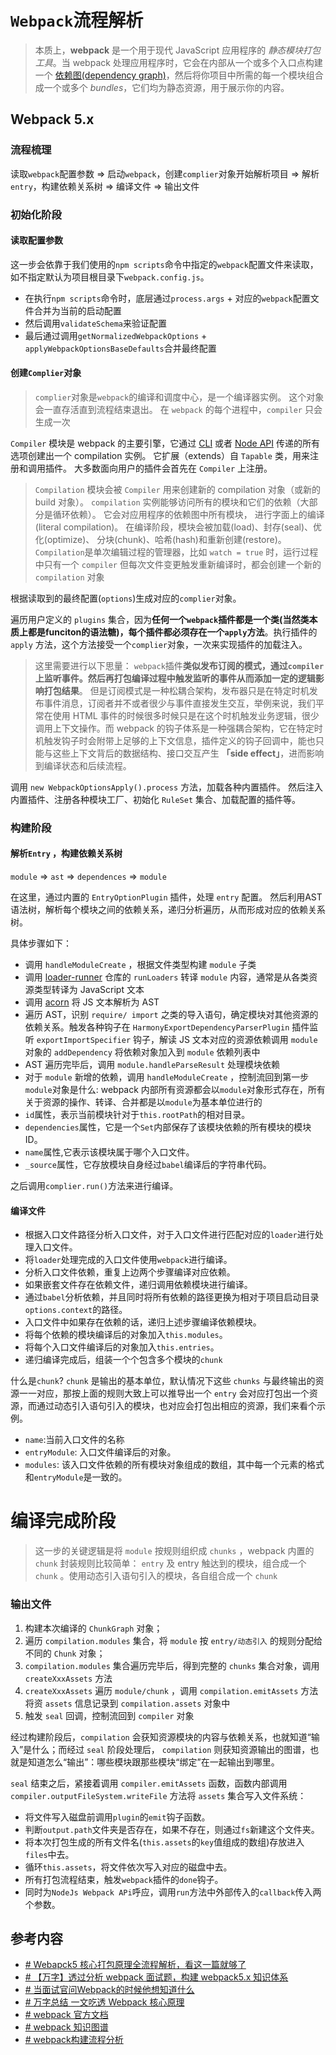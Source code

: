 # `Webpack`流程解析
>本质上，**webpack** 是一个用于现代 JavaScript 应用程序的 _静态模块打包工具_。当 webpack 处理应用程序时，它会在内部从一个或多个入口点构建一个 [依赖图(dependency graph)](https://webpack.docschina.org/concepts/dependency-graph/)，然后将你项目中所需的每一个模块组合成一个或多个 _bundles_，它们均为静态资源，用于展示你的内容。
## Webpack 5.x
### 流程梳理

读取`webpack`配置参数 => 启动`webpack`，创建`complier`对象开始解析项目 => 解析`entry`，构建依赖关系树 => 编译文件 => 输出文件

### 初始化阶段

#### 读取配置参数
这一步会依靠于我们使用的`npm scripts`命令中指定的`webpack`配置文件来读取，如不指定默认为项目根目录下`webpack.config.js`。
- 在执行`npm scripts`命令时，底层通过`process.args` + 对应的`webpack`配置文件合并为当前的启动配置
- 然后调用`validateSchema`来验证配置
- 最后通过调用`getNormalizedWebpackOptions` + `applyWebpackOptionsBaseDefaults`合并最终配置

#### 创建`Complier`对象
> `complier`对象是`webpack`的编译和调度中心，是一个编译器实例。
> 这个对象会一直存活直到流程结束退出。
> 在 `webpack` 的每个进程中，`compiler` 只会生成一次

`Compiler` 模块是 webpack 的主要引擎，它通过 [CLI](https://webpack.docschina.org/api/cli) 或者 [Node API](https://webpack.docschina.org/api/node) 传递的所有选项创建出一个 compilation 实例。 它扩展（extends）自 `Tapable` 类，用来注册和调用插件。 大多数面向用户的插件会首先在 `Compiler` 上注册。

>`Compilation` 模块会被 `Compiler` 用来创建新的 compilation 对象（或新的 build 对象）。 `compilation` 实例能够访问所有的模块和它们的依赖（大部分是循环依赖）。 它会对应用程序的依赖图中所有模块， 进行字面上的编译(literal compilation)。 在编译阶段，模块会被加载(load)、封存(seal)、优化(optimize)、 分块(chunk)、哈希(hash)和重新创建(restore)。
>`Compilation`是单次编辑过程的管理器，比如 `watch = true` 时，运行过程中只有一个 `compiler` 但每次文件变更触发重新编译时，都会创建一个新的 `compilation` 对象

根据读取到的最终配置(`options`)生成对应的`complier`对象。

遍历用户定义的 `plugins` 集合，因为**任何一个`webpack`插件都是一个类(当然类本质上都是funciton的语法糖)，每个插件都必须存在一个`apply`方法**。执行插件的 `apply` 方法，这个方法接受一个`complier`对象，一次来实现插件的加载注入。

> 这里需要进行以下思量：
`webpack`插件**类似发布订阅的模式，通过`compiler`上监听事件。然后再打包编译过程中触发监听的事件从而添加一定的逻辑影响打包结果**。
但是订阅模式是一种松耦合架构，发布器只是在特定时机发布事件消息，订阅者并不或者很少与事件直接发生交互，举例来说，我们平常在使用 HTML 事件的时候很多时候只是在这个时机触发业务逻辑，很少调用上下文操作。而 webpack 的钩子体系是一种强耦合架构，它在特定时机触发钩子时会附带上足够的上下文信息，插件定义的钩子回调中，能也只能与这些上下文背后的数据结构、接口交互产生 **「side effect」**，进而影响到编译状态和后续流程。


调用 `new WebpackOptionsApply().process` 方法，加载各种内置插件。
然后注入内置插件、注册各种模块工厂、初始化 `RuleSet` 集合、加载配置的插件等。

### 构建阶段

#### 解析`Entry` ，构建依赖关系树

`module` => `ast` => `dependences` => `module`

在这里，通过内置的 `EntryOptionPlugin` 插件，处理 `entry` 配置。
然后利用AST语法树，解析每个模块之间的依赖关系，递归分析遍历，从而形成对应的依赖关系树。

具体步骤如下：
- 调用 `handleModuleCreate` ，根据文件类型构建 `module` 子类
- 调用 [loader-runner](https://xie.infoq.cn/link?target=https%3A%2F%2Fwww.npmjs.com%2Fpackage%2Floader-runner) 仓库的 `runLoaders` 转译 `module` 内容，通常是从各类资源类型转译为 JavaScript 文本
- 调用 [acorn](https://xie.infoq.cn/link?target=https%3A%2F%2Fwww.npmjs.com%2Fpackage%2Facorn) 将 JS 文本解析为 AST
- 遍历 AST，识别 `require/ import` 之类的导入语句，确定模块对其他资源的依赖关系。触发各种钩子在 `HarmonyExportDependencyParserPlugin` 插件监听 `exportImportSpecifier` 钩子，解读 JS 文本对应的资源依赖调用 `module` 对象的 `addDependency` 将依赖对象加入到 `module` 依赖列表中
- AST 遍历完毕后，调用 `module.handleParseResult` 处理模块依赖
- 对于 `module` 新增的依赖，调用 `handleModuleCreate` ，控制流回到第一步
`module`对象是什么:
webpack 内部所有资源都会以`module`对象形式存在，所有关于资源的操作、转译、合并都是以`module`为基本单位进行的
-   `id`属性，表示当前模块针对于`this.rootPath`的相对目录。
-   `dependencies`属性，它是一个`Set`内部保存了该模块依赖的所有模块的模块ID。
-   `name`属性,它表示该模块属于哪个入口文件。
-   `_source`属性，它存放模块自身经过`babel`编译后的字符串代码。

之后调用`complier.run()`方法来进行编译。

#### 编译文件
-   根据入口文件路径分析入口文件，对于入口文件进行匹配对应的`loader`进行处理入口文件。
-   将`loader`处理完成的入口文件使用`webpack`进行编译。
-   分析入口文件依赖，重复上边两个步骤编译对应依赖。
-   如果嵌套文件存在依赖文件，递归调用依赖模块进行编译。
- 通过`babel`分析依赖，并且同时将所有依赖的路径更换为相对于项目启动目录`options.context`的路径。
-   入口文件中如果存在依赖的话，递归上述步骤编译依赖模块。
-   将每个依赖的模块编译后的对象加入`this.modules`。
-   将每个入口文件编译后的对象加入`this.entries`。
-  递归编译完成后，组装一个个包含多个模块的`chunk`

什么是`chunk`?
`chunk` 是输出的基本单位，默认情况下这些 `chunks` 与最终输出的资源一一对应，那按上面的规则大致上可以推导出一个 `entry` 会对应打包出一个资源，而通过动态引入语句引入的模块，也对应会打包出相应的资源，我们来看个示例。
-   `name`:当前入口文件的名称
-   `entryModule`: 入口文件编译后的对象。
-   `modules`: 该入口文件依赖的所有模块对象组成的数组，其中每一个元素的格式和`entryModule`是一致的。

# 编译完成阶段
>这一步的关键逻辑是将 `module` 按规则组织成 `chunks` ，webpack 内置的 `chunk` 封装规则比较简单：
  `entry` 及 entry 触达到的模块，组合成一个 `chunk` 。使用动态引入语句引入的模块，各自组合成一个 `chunk`
### 输出文件
1.  构建本次编译的 `ChunkGraph` 对象；
2.  遍历 `compilation.modules` 集合，将 `module` 按 `entry/动态引入` 的规则分配给不同的 `Chunk` 对象；
3.  `compilation.modules` 集合遍历完毕后，得到完整的 `chunks` 集合对象，调用 `createXxxAssets` 方法
4.  `createXxxAssets` 遍历 `module/chunk` ，调用 `compilation.emitAssets` 方法将资 `assets` 信息记录到 `compilation.assets` 对象中
5.  触发 `seal` 回调，控制流回到 `compiler` 对象

经过构建阶段后，`compilation` 会获知资源模块的内容与依赖关系，也就知道“输入”是什么；而经过 `seal` 阶段处理后， `compilation` 则获知资源输出的图谱，也就是知道怎么“输出”：哪些模块跟那些模块“绑定”在一起输出到哪里。

`seal` 结束之后，紧接着调用 `compiler.emitAssets` 函数，函数内部调用 `compiler.outputFileSystem.writeFile` 方法将 `assets` 集合写入文件系统：
-   将文件写入磁盘前调用`plugin`的`emit`钩子函数。
-   判断`output.path`文件夹是否存在，如果不存在，则通过`fs`新建这个文件夹。
-   将本次打包生成的所有文件名(`this.assets`的`key`值组成的数组)存放进入`files`中去。
-   循环`this.assets`，将文件依次写入对应的磁盘中去。
-   所有打包流程结束，触发`webpack`插件的`done`钩子。
-   同时为`NodeJs Webpack APi`呼应，调用`run`方法中外部传入的`callback`传入两个参数。


## 参考内容

- [# Webapck5 核心打包原理全流程解析，看这一篇就够了](https://mp.weixin.qq.com/s/85S7i3z9pVJyMjVKqXHy6w)
- [# 【万字】透过分析 webpack 面试题，构建 webpack5.x 知识体系](https://juejin.cn/post/7023242274876162084)
- [# 当面试官问Webpack的时候他想知道什么](https://juejin.cn/post/6943468761575849992)
- [# 万字总结 一文吃透 Webpack 核心原理](https://xie.infoq.cn/article/ddca4caa394241447fa0aa3c0)
- [# webpack 官方文档](https://webpack.docschina.org/concepts/)
- [# webpack 知识图谱](https://gitmind.cn/app/doc/fac1c196e29b8f9052239f16cff7d4c7)
- [# webpack构建流程分析](https://juejin.cn/post/6844904000169607175)